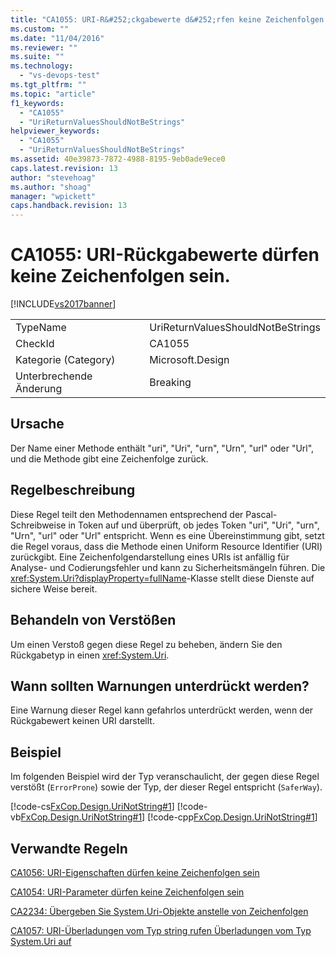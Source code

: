```yaml
---
title: "CA1055: URI-R&#252;ckgabewerte d&#252;rfen keine Zeichenfolgen sein. | Microsoft Docs"
ms.custom: ""
ms.date: "11/04/2016"
ms.reviewer: ""
ms.suite: ""
ms.technology: 
  - "vs-devops-test"
ms.tgt_pltfrm: ""
ms.topic: "article"
f1_keywords: 
  - "CA1055"
  - "UriReturnValuesShouldNotBeStrings"
helpviewer_keywords: 
  - "CA1055"
  - "UriReturnValuesShouldNotBeStrings"
ms.assetid: 40e39873-7872-4988-8195-9eb0ade9ece0
caps.latest.revision: 13
author: "stevehoag"
ms.author: "shoag"
manager: "wpickett"
caps.handback.revision: 13
---
```

# CA1055: URI-R&#252;ckgabewerte d&#252;rfen keine Zeichenfolgen sein.
[!INCLUDE[vs2017banner](../code-quality/includes/vs2017banner.md)]

|||  
|-|-|  
|TypeName|UriReturnValuesShouldNotBeStrings|  
|CheckId|CA1055|  
|Kategorie \(Category\)|Microsoft.Design|  
|Unterbrechende Änderung|Breaking|  
  
## Ursache  
 Der Name einer Methode enthält "uri", "Uri", "urn", "Urn", "url" oder "Url", und die Methode gibt eine Zeichenfolge zurück.  
  
## Regelbeschreibung  
 Diese Regel teilt den Methodennamen entsprechend der Pascal\-Schreibweise in Token auf und überprüft, ob jedes Token "uri", "Uri", "urn", "Urn", "url" oder "Url" entspricht.  Wenn es eine Übereinstimmung gibt, setzt die Regel voraus, dass die Methode einen Uniform Resource Identifier \(URI\) zurückgibt.  Eine Zeichenfolgendarstellung eines URIs ist anfällig für Analyse\- und Codierungsfehler und kann zu Sicherheitsmängeln führen.  Die <xref:System.Uri?displayProperty=fullName>\-Klasse stellt diese Dienste auf sichere Weise bereit.  
  
## Behandeln von Verstößen  
 Um einen Verstoß gegen diese Regel zu beheben, ändern Sie den Rückgabetyp in einen <xref:System.Uri>.  
  
## Wann sollten Warnungen unterdrückt werden?  
 Eine Warnung dieser Regel kann gefahrlos unterdrückt werden, wenn der Rückgabewert keinen URI darstellt.  
  
## Beispiel  
 Im folgenden Beispiel wird der Typ veranschaulicht, der gegen diese Regel verstößt \(`ErrorProne`\) sowie der Typ, der dieser Regel entspricht \(`SaferWay`\).  
  
 [!code-cs[FxCop.Design.UriNotString#1](../code-quality/codesnippet/CSharp/ca1055-uri-return-values-should-not-be-strings_1.cs)]
 [!code-vb[FxCop.Design.UriNotString#1](../code-quality/codesnippet/VisualBasic/ca1055-uri-return-values-should-not-be-strings_1.vb)]
 [!code-cpp[FxCop.Design.UriNotString#1](../code-quality/codesnippet/CPP/ca1055-uri-return-values-should-not-be-strings_1.cpp)]  
  
## Verwandte Regeln  
 [CA1056: URI\-Eigenschaften dürfen keine Zeichenfolgen sein](../code-quality/ca1056-uri-properties-should-not-be-strings.md)  
  
 [CA1054: URI\-Parameter dürfen keine Zeichenfolgen sein](../code-quality/ca1054-uri-parameters-should-not-be-strings.md)  
  
 [CA2234: Übergeben Sie System.Uri\-Objekte anstelle von Zeichenfolgen](../code-quality/ca2234-pass-system-uri-objects-instead-of-strings.md)  
  
 [CA1057: URI\-Überladungen vom Typ string rufen Überladungen vom Typ System.Uri auf](../code-quality/ca1057-string-uri-overloads-call-system-uri-overloads.md)